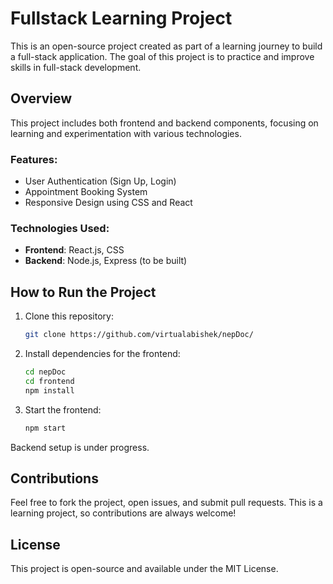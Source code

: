 # Fullstack Learning Project


This is an open-source project created as part of a learning journey to build a full-stack application. The goal of this project is to practice and improve skills in full-stack development.

## Overview

This project includes both frontend and backend components, focusing on learning and experimentation with various technologies.

### Features:
- User Authentication (Sign Up, Login)
- Appointment Booking System
- Responsive Design using CSS and React

### Technologies Used:
- **Frontend**: React.js, CSS
- **Backend**: Node.js, Express (to be built)

## How to Run the Project

1. Clone this repository:
    ```bash
    git clone https://github.com/virtualabishek/nepDoc/
    ```

2. Install dependencies for the frontend:
    ```bash
    cd nepDoc
    cd frontend
    npm install
    ```

3. Start the frontend:
    ```bash
    npm start
    ```

Backend setup is under progress.

## Contributions
Feel free to fork the project, open issues, and submit pull requests. This is a learning project, so contributions are always welcome!

## License
This project is open-source and available under the MIT License.
